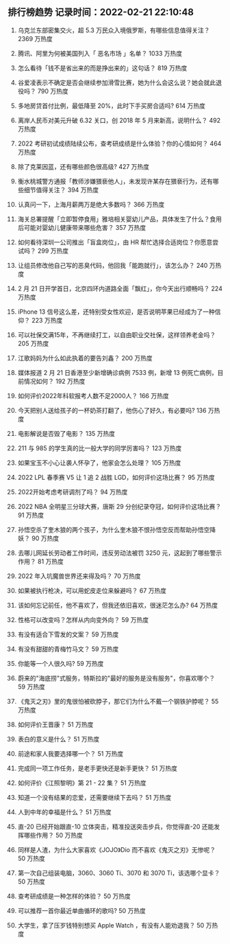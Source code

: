 
## 排行榜趋势 记录时间：2022-02-21 22:10:48
  
  1. 乌克兰东部密集交火，超 5.3 万民众入境俄罗斯，有哪些信息值得关注？ 2369 万热度
    
  2. 腾讯、阿里为何被美国列入「 恶名市场 」名单？ 1033 万热度
    
  3. 怎么看待「钱不是省出来的而是挣出来的」这句话？ 819 万热度
    
  4. 谷爱凌表示不确定是否会继续参加滑雪比赛，她为什么会这么说？她会就此退役吗？ 790 万热度
    
  5. 多地房贷首付比例，最低降至 20%，此时下手买房合适吗? 614 万热度
    
  6. 离岸人民币对美元升破 6.32 关口，创 2018 年 5 月来新高，说明什么？ 492 万热度
    
  7. 2022 考研初试成绩陆续公布，查考研成绩是什么体验？你的心情如何？ 464 万热度
    
  8. 除了克莱因蓝，还有哪些颜色很高级? 427 万热度
    
  9. 衡水桃城警方通报「教师涉嫌猥亵他人」，未发现许某存在猥亵行为，还有哪些细节值得关注？ 394 万热度
    
  10. 认真问一下，上海月薪两万是绝大多数吗？ 366 万热度
    
  11. 海关总署提醒「立即暂停食用」雅培相关婴幼儿产品，具体发生了什么？食用后可能对婴幼儿健康带来哪些危害？ 357 万热度
    
  12. 如何看待深圳一公司推出「盲盒岗位」，由 HR 帮忙选择合适岗位？你愿意尝试吗？ 299 万热度
    
  13. 让组员修改他自己写的恶臭代码，他回我「能跑就行」，该怎么办？ 240 万热度
    
  14. 2 月 21 日开学首日，北京四环内道路全面「飘红」，你今天出行顺畅吗？ 224 万热度
    
  15. iPhone 13 信号这么差，还特别受女性欢迎，是否说明苹果已经成为了一种信仰？ 223 万热度
    
  16. 可以社保交满15年，不再继续打工，以自由职业交社保，这样领养老金吗？ 205 万热度
    
  17. 江歌妈妈为什么如此执着的要告刘鑫？ 200 万热度
    
  18. 媒体报道 2 月 21 日香港至少新增确诊病例 7533 例，新增 13 例死亡病例，目前情况如何？ 192 万热度
    
  19. 如何评价2022年科软报考人数不足2000人？ 166 万热度
    
  20. 今天把别人送给孩子的一杯奶茶打翻了，他伤心了好久，有必要吗? 136 万热度
    
  21. 电影解说是否毁了电影？ 135 万热度
    
  22. 211 与 985 的学生真的比一般大学的同学厉害吗？ 123 万热度
    
  23. 如果宝玉不小心让袭人怀孕了，他家会怎么处理？ 105 万热度
    
  24. 2022 LPL 春季赛 V5 让 1 追 2 战胜 LGD，如何评价这场比赛？ 95 万热度
    
  25. 2022开始考虑考研调剂了吗？ 94 万热度
    
  26. 2022 NBA 全明星三分球大赛，唐斯 29 分创纪录夺冠，如何评价这场比赛？ 91 万热度
    
  27. 孙悟空杀了奎木狼的两个孩子，为什么奎木狼不恨孙悟空反而帮助孙悟空降妖？ 90 万热度
    
  28. 去哪儿网延长劳动者工作时间，违反劳动法被罚 3250 元，这起到了哪些警示作用？ 81 万热度
    
  29. 2022 年入坑魔兽世界还来得及吗？ 70 万热度
    
  30. 如果被执行枪决，可以用蛇皮走位来躲避吗？ 67 万热度
    
  31. 该如何忘记前任，他不喜欢了，但我还依旧喜欢，很迷茫怎么办? 64 万热度
    
  32. 性格可以改变吗？怎样从内向变外向？ 59 万热度
    
  33. 有没有适合下雪发的文案？ 59 万热度
    
  34. 有没有甜甜的青梅竹马文？ 59 万热度
    
  35. 你能等一个人很久吗? 59 万热度
    
  36. 蔚来的"海底捞"式服务，特斯拉的"最好的服务是没有服务"，你喜欢哪个？ 59 万热度
    
  37. 《鬼灭之刃》里的鬼很怕被砍脖子，那它们为什么不戴一个钢铁护脖呢？ 55 万热度
    
  38. 如何评价王晋康？ 51 万热度
    
  39. 表白的意义是什么？ 51 万热度
    
  40. 前途和家人我要选择哪一个？ 51 万热度
    
  41. 完成同一项工作任务，是老手更快还是新手更快？ 51 万热度
    
  42. 如何评价《江照黎明》第 21 - 22 集？ 51 万热度
    
  43. 知道一个没有结果的恋爱，还需要继续下去吗？ 51 万热度
    
  44. 人到中年的幸福是什么？ 51 万热度
    
  45. 直-20 已经开始跟直-10 立体突击，精准投送突击步兵，你觉得直-20 还能发挥哪些作用？ 50 万热度
    
  46. 同样是人渣，为什么大家喜欢《JOJO》Dio 而不喜欢《鬼灭之刃》无惨呢？ 50 万热度
    
  47. 第一次自己组装电脑，3060、3060 Ti、3070 和 3070 Ti，该选哪个显卡？ 50 万热度
    
  48. 查考研成绩是一种怎样的体验？ 50 万热度
    
  49. 可以推荐一首你最近单曲循环的歌吗? 50 万热度
    
  50. 大学生，拿了压岁钱特别想买 Apple Watch ，有没有人能劝退我？ 50 万热度
    